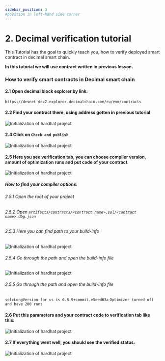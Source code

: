 ```yaml
---
sidebar_position: 3
#position in left-hand side corner
---
```


# 2. Decimal verification tutorial 

This Tutorial has the goal to quickly teach you, how to verify deployed smart contract in decimal smart chain.

**In this tutorial we will use contract written in previous lesson.** 
### How to verify smart contracts in Decimal smart chain
#### 2.1 Open decimal block explorer by link:
``https://devnet-dec2.explorer.decimalchain.com/ru/evm/contracts``

#### 2.2 Find your contract there, using address gotten in previous tutorial

![Initialization of hardhat project](/img/decimalExplorerContract.png)

#### 2.4 Click on ``Check and publish``

![Initialization of hardhat project](/img/contractOverview.png)

#### 2.5 Here you see verification tab, you can choose compiler version, amount of optimization runs and put code of your contract.

![Initialization of hardhat project](/img/checkAndPublish.png)

##### How to find your compiler options:
###### 2.5.1 Open the root of your project
###### 2.5.2 Open ``artifacts/contracts/<contract name>.sol/<contract name>.dbg.json``
###### 2.5.3 Here you can find path to your build-info

![Initialization of hardhat project](/img/buildInfo.png)

###### 2.5.4 Go through the path and open the build-info file 

![Initialization of hardhat project](/img/compilerOptions.png)

###### 2.5.5 Go through the path and open the build-info file 
``solcLongVersion for us is 0.8.9+commit.e5eed63a``
``Optimizer turned off and have 200 runs``

#### 2.6 Put this parameters and your contract code to verification tab like this:

![Initialization of hardhat project](/img/verifyFull.png)

#### 2.7 If everything went well, you should see the verified status:
![Initialization of hardhat project](/img/verified.png)


